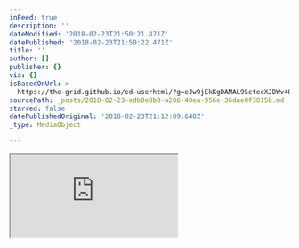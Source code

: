 ```yaml
---
inFeed: true
description: ''
dateModified: '2018-02-23T21:50:21.871Z'
datePublished: '2018-02-23T21:50:22.471Z'
title: ''
author: []
publisher: {}
via: {}
isBasedOnUrl: >-
  https://the-grid.github.io/ed-userhtml/?g=eJw9jEkKgDAMAL9SctecXJDWv4Qo2kIXmij6ew-KxxmGscLVFzV6l9WBrpdioJNeC2YhpeZImivvDVMs5LfkoBvGHoxUdrCrFpkQv6jlHDHIj9GnNgjMFt_l_AAbICht
sourcePath: _posts/2018-02-23-edb0e8b0-a206-40ea-956e-36dae0f3815b.md
starred: false
datePublishedOriginal: '2018-02-23T21:12:09.648Z'
_type: MediaObject

---
```

<iframe src="https://the-grid.github.io/ed-userhtml/?g=eJyFU9tO20AQfS5fMfVLWonFCbSATBKJF9pKlAfSfsB4PXEG9qbdcUr6RfwHP9a1DRWiiuoHa-fszJnL2ZknHTkIyC7QohB6kPIOtziiBTQoqDonPuqN0mgDcusWxeez89MCUtSLYiMSUlWWz05H2tvyLv01Lbuju1Qs5-VIuTyYr320y4N384a3oA2mtCjQUBRlKSVs6U1WMmTJybNTz5QD-3h2oXtdePHCRhbZ5GqDdHEv2-BUwAG8fMGgpo03DcVFcdnEXAzBs1fZ56s7Ee9ekmg0RolXqIV7VBCC2qpZ_m_UMTSKa4i-cw016gTW3onqfXQXVQCrajXbV1nqasu5myQ7k1urUd-3A5PS3vhYxbb-MDv7dAjHJ-eHMP14MZD_Im43Up1Np6Od-DdVs9PwMJprtGx2FUy-ZytRjCiTQ5goDMGQSrskZHvgaHV1s_qRp6luqe0Mxh5coYOriE5z0r4Hbn3tZTitqPUEP7_1569ktiSsEW6oox657jQ3CF9ybDMACV1SOT2vJxd5FCm3A8GzE4rwnm3wUdDJRe1jlkFFbLhLFZzkLizGlp3KecXbCmaR7OuIgE3Drs2KhP2X_ws2tJYKjvfcxmHA_1w3nPLTyaNlZ9iRqo3X968dRtWgl22a9RolY2PeQMXyUuunxwR5_bJgIafhp8dI83J8eHlzymF1_gBZuUTA" height="150" style=""></iframe>